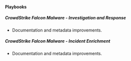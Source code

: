 #### Playbooks
##### CrowdStrike Falcon Malware - Investigation and Response
- Documentation and metadata improvements.
##### CrowdStrike Falcon Malware - Incident Enrichment
- Documentation and metadata improvements.